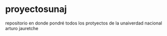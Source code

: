 proyectosunaj
=============

repositorio en donde pondré todos los protyectos de la unaiverdad nacional arturo jauretche
